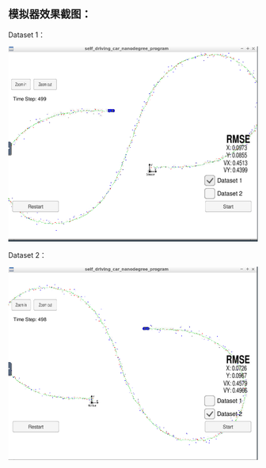 模拟器效果截图：
---

[image1]: ./Dataset1.png "Datasets1"  
[image2]: ./Dataset2.png "Datasets2"  

Dataset 1：

![alt text][image1]



Dataset 2：

![alt text][image2]
